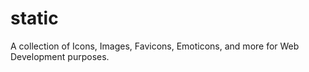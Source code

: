 # static
A collection of Icons, Images, Favicons, Emoticons, and more for Web Development purposes. 
